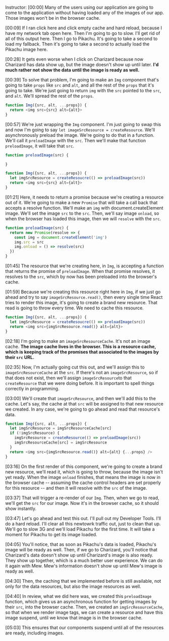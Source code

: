 Instructor: [00:00] Many of the users using our application are going to come to the application without having loaded any of the images of our app. Those images won't be in the browser cache.

[00:09] If I ran click here and click empty cache and hard reload, because I have my network tab open here. Then I'm going to go to slow. I'll get rid of all of this output here. Then I go to Pikachu. It's going to take a second to load my fallback. Then it's going to take a second to actually load the Pikachu image here.

[00:28] It gets even worse when I click on Charizard because now Charizard has data show up, but the image doesn't show up until later. **I'd much rather not show the data until the image is ready as well.**

[00:39] To solve that problem, I'm going to make an `Img` component that's going to take `props` like `src` and `alt`, and all the rest of the `props` that it's going to take. We're just going to return `img` with the `src` pointed to the `src`, and `alt`. We'll spread the rest of the `props`.

```js
function Img({src, alt, ...props}) {
  return <img src={src} alt={alt}>
}
```

[00:57] We're just wrapping the `Img` component. I'm just going to swap this and now I'm going to say `let imageSrcResource = createResource`. We'll asynchronously preload the image. We're going to do that in a function. We'll call it `preloadImage` with the `src`. Then we'll make that function `preloadImage`, it will take that `src`.

```js
function preloadImage(src) {

}

function Img({src, alt, ...props}) {
  let imgSrcResource = createResoucre(() => preloadImage(src))
  return <img src={src} alt={alt}>
}
```

[01:21] Here, it needs to return a promise because we're creating a resource out of it. We're going to make a new `Promise` that will take a call back that accepts a resolve function. We'll make an `img` with document.createElement image. We'll set the image `src` to the `src`. Then, we'll say image `onload`, so when the browser has loaded this image, then we will `resolve` with the `src`.

```js
function preloadImage(src) {
  return new Promise(resolve => {
    const img = document.createElement('img')
    img.src = src
    img.onload = () => resolve(src)
  })
}
```

[01:45] The resource that we're creating here, in `Img`, is accepting a function that returns the promise of `preloadImage`. When that promise resolves, it resolves to the `src`, which by now has been preloaded into the browser's cache.

[01:59] Because we're creating this resource right here in `Img`, if we just go ahead and try to say `imageSrcResource.read()`, then every single time React tries to render this image, it's going to create a brand new resource. That read is going to throw every time. We need to cache this resource.

```js
function Img({src, alt, ...props}) {
  let imgSrcResource = createResoucre(() => preloadImage(src))
  return <img src={imgSrcResource.read()} alt={alt}>
}
```

[02:18] I'm going to make an `imageSrcResourceCache`. It's not an image cache. **The image cache lives in the browser. This is a resource cache, which is keeping track of the promises that associated to the images by their `src` URL.**

[02:35] Now, I'm actually going cut this out, and we'll assign this to `imageSrcResourceCache` at the `src`. If there's not an `imageSrcResource`, so if that does not exist, then we'll assign `imageSrcResource`to that `createResource` that we were doing before. It is important to spell things correctly in programming.

[03:00] We'll create that `imageSrcResource`, and then we'll add this to the cache. Let's say, the cache at that `src` will be assigned to that new resource we created. In any case, we're going to go ahead and read that resource's data.

```js
function Img({src, alt, ...props}) {
  let imgSrcResource = imgSrcResourceCache[src]
  if (!imgSrcResource) {
    imgSrcResource = createResource(() => preloadImage(src))
    imgSrcResourceCache[src] = imgSrcResource
  }
  return <img src={imgSrcResource.read()} alt={alt} {...props} />
}
```

[03:16] On the first render of this component, we're going to create a brand new resource, we'll read it, which is going to throw, because the image isn't yet ready. When the image `onload` finishes, that means the image is now in the browser cache -- assuming the cache control headers are set properly for this resource -- and then it will resolve with the `src` of the image.

[03:37] That will trigger a re-render of our `Img`. Then, when we go to read, we'll get the `src` for our image. Now it's in the browser cache, so it should show instantly.

[03:47] Let's go ahead and test this out. I'll pull out my Developer Tools. I'll do a hard reload. I'll clear all this newtowrk traffic out, just to clean that up. We'll go to slow 3G and we'll load Pikachu for the first time. It will take a moment for Pikachu to get its image loaded.

[04:05] You'll notice, that as soon as Pikachu's data is loaded, Pikachu's image will be ready as well. Then, if we go to Charizard, you'll notice that Charizard's data doesn't show up until Charizard's image is also ready. They show up together, which is a much better user experience. We can do it again with Mew. Mew's information doesn't show up until Mew's image is ready as well.

[04:30] Then, the caching that we implemented before is still available, not only for the data resources, but also the image resources as well.

[04:40] In review, what we did here was, we created this `preloadImage` function, which gives us an asynchronous function for getting images by their `src`, into the browser cache. Then, we created an `imgSrcResourceCache`, so that when we render image tags, we can create a resource and have this image suspend, until we know that image is in the browser cache.

[05:03] This ensures that our components suspend until all of the resources are ready, including images.
